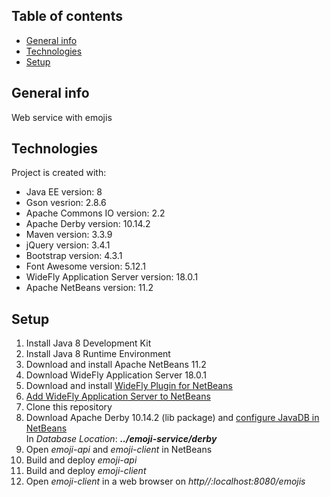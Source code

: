 ## Table of contents
* [General info](#general-info)
* [Technologies](#technologies)
* [Setup](#setup)

## General info
Web service with emojis

## Technologies
Project is created with:
* Java EE version: 8
* Gson vesrion: 2.8.6
* Apache Commons IO version: 2.2
* Apache Derby version: 10.14.2
* Maven version: 3.3.9
* jQuery version: 3.4.1
* Bootstrap version: 4.3.1
* Font Awesome version: 5.12.1
* WideFly Application Server version: 18.0.1
* Apache NetBeans version: 11.2

## Setup
1. Install Java 8 Development Kit
2. Install Java 8 Runtime Environment
3. Download and install Apache NetBeans 11.2
4. Download WideFly Application Server 18.0.1
5. Download and install [WideFly Plugin for NetBeans](http://plugins.netbeans.org/plugin/76472/wildfly-application-server)
6. [Add WideFly Application Server to NetBeans](http://www.mastertheboss.com/eclipse/jboss-netbeans/configuring-netbeans-with-wildfly)
7. Clone this repository
8. Download Apache Derby 10.14.2 (lib package) and [configure JavaDB in NetBeans](https://web.csulb.edu/~mopkins/cecs323/netbeans.shtml)  
In *Database Location*: **_../emoji-service/derby_**
9. Open *emoji-api* and *emoji-client* in NetBeans
10. Build and deploy *emoji-api*
11. Build and deploy *emoji-client*
12. Open *emoji-client* in a web browser on *http//:localhost:8080/emojis*
